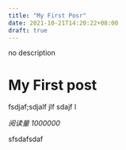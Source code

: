 ```yaml
---
title: "My First Posr"
date: 2021-10-21T14:20:22+08:00
draft: true
---
```


no description

<!--more--->

# My First post

fsdjaf;sdjalf jlf sdajf l

<span id="</my-first-posr/>" class="leancloud_visitors" data-flag-title="Your Article Title">
    <em class="post-meta-item-text">阅读量 </em>
    <i class="leancloud-visitors-count">1000000</i>
</span>

sfsdafsdaf